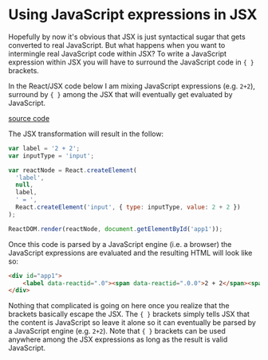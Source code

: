 # Using JavaScript expressions in JSX

Hopefully by now it's obvious that JSX is just syntactical sugar that gets converted to real JavaScript. But what happens when you want to intermingle real JavaScript code within JSX? To write a JavaScript expression within JSX you will have to surround the JavaScript code in `{ }` brackets.

In the React/JSX code below I am mixing JavaScript expressions (e.g. `2+2`), surround by `{ }` among the JSX that will eventually get evaluated by JavaScript.

[source code](https://jsfiddle.net/9x24jp95/#tabs=js,result,html,resources)

The JSX transformation will result in the follow:

```js
var label = '2 + 2';
var inputType = 'input';

var reactNode = React.createElement(
  'label',
  null,
  label,
  ' = ',
  React.createElement('input', { type: inputType, value: 2 + 2 })
);

ReactDOM.render(reactNode, document.getElementById('app1'));
```

Once this code is parsed by a JavaScript engine (i.e. a browser) the JavaScript expressions are evaluated and the resulting HTML will look like so:

```html
<div id="app1">
    <label data-reactid=".0"><span data-reactid=".0.0">2 + 2</span><span data-reactid=".0.1"> = </span><input type="input" value="4" data-reactid=".0.2"></label>
</div>
```

Nothing that complicated is going on here once you realize that the brackets basically escape the JSX. The `{ }` brackets simply tells JSX that the content is JavaScript so leave it alone so it can eventually be parsed by a JavaScript engine (e.g. `2+2`). Note that `{ }` brackets can be used anywhere among the JSX expressions as long as the result is valid JavaScript.

